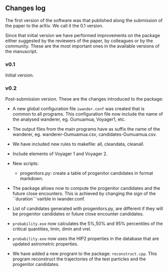 
Changes log
-----------

The first version of the software was that published along the
submission of the paper to the arXiv. We call it the 0.1 version.

Since that initial version we have performed improvements on the
package either suggested by the reviewers of the paper, by colleagues
or by the community.  These are the most important
ones in the available versions of the manuscript.

### v0.1


Initial version.

### v0.2

Post-submission version.  These are the changes introduced to the
package:

* A new global configuration file ``iwander.conf`` was created that is
  common to all programs.  This configuration file now include the
  name of the analysed wanderer, eg. Oumuamua, Voyager1, etc.

* The output files from the main programs have as suffix the name of
  the wanderer, eg. wanderer-Oumuamua.csv, candidates-Oumuamua.csv.

* We have included new rules to makefile: all, cleandata, cleanall.

* Include elements of Voyager 1 and Voyager 2.

* New  scripts: 
  
  * progenitors.py: create a table of progenitor candidates in format
    markdown.

* The package allows now to compute the progenitor candidates and the
  future close encounters.  This is achieved by changing the sign of
  the ``duration```vairble in iwander.conf.

* List of candidates generated with progenitors.py, are different if
  they will be progenitor candidates or future close encounter
  candidates.

* ``probability.exe`` now calculates the 5%,50% and 95% percentiles of
  the critical quantities, tmin, dmin and vrel.

* ``probability.exe`` now uses the HIP2 properties in the database
  that are updated astrometric properties.

* We have added a new program to the package: ``reconstruct.cpp``.
  This program reconstruct the trajectories of the test particles and
  the progenitor candidates.
